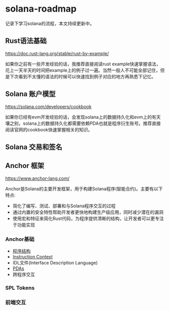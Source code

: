 # solana-roadmap
记录下学习solana的流程，本文持续更新中。

## Rust语法基础
<https://doc.rust-lang.org/stable/rust-by-example/>

如果你之前有一些开发经验的话，我推荐直接阅读rust example快速掌握语法，花上一天半天的时间把example上的例子过一遍。当然一般人不可能全部记住，但是下次看到不太懂的语法的时候可以快速找到例子对应的地方再熟悉下记忆。

## Solana 账户模型
<https://solana.com/developers/cookbook>

如果你已经有evm开发经验的话，会发现solana上的数据持久化和evm上的有天壤之别，solana上的数据持久化都需要依赖PDA也就是程序衍生账号。推荐直接阅读官网的cookbook快速掌握相关的知识。

## Solana 交易和签名


## Anchor 框架
<https://www.anchor-lang.com/>

Anchor是Solana的主要开发框架，用于构建Solana程序(智能合约)。主要有以下特点:
- 简化了编写、测试、部署和与Solana程序交互的过程
- 通过内置的安全特性帮助开发者更快地构建生产级应用，同时减少潜在的漏洞
- 使用宏和特征来简化Rust代码，为程序提供清晰的结构，让开发者可以更专注于功能实现

### Anchor基础
- [程序结构](./examples/lib.rs)
- [Instruction Context](./examples/context.rs)
- IDL文件(Interface Description Language)
- [PDAs](./examples/pdas.rs)
- 跨程序交互

### SPL Tokens

### 前端交互
